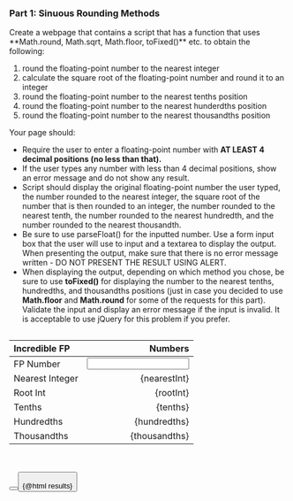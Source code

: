 <script>
    import Accordion from '$lib/Accordion.md';
import Button from '$lib/Button.svelte'
let myFloat, nearestInt, rootInt, tenths, hundredths, thousandths, myFloatString, results = "";
myFloat = nearestInt = rootInt = tenths = hundredths = thousandths = "";
$: myFloat = parseFloat(myFloatString);
const process = () => {
    console.log((/^\d*\.\d{4,}$/).test(myFloat));
    (/^\d*\.\d{4,}$/).test(myFloat)
    ? ( results = "", nearestInt = `${Math.round(myFloat)}`, rootInt = `${Math.round(Math.sqrt(myFloat))}`, tenths = `${myFloat.toFixed(1)}`, hundredths = `${myFloat.toFixed(2)}`, thousandths = `${myFloat.toFixed(3)}`)
    : ( results = "Neeeeeeee! You have entered invalid input. <br> Please enter <b>a number</b> with <b>at least</b> 4 decimal points.", nearestInt = rootInt = tenths = hundredths = thousandths = "");
}

const reset = () => {
     results = myFloatString = nearestInt = rootInt = tenths = hundredths = thousandths = "";
}
</script>

### Part 1: Sinuous Rounding Methods

<Accordion>
Create a webpage that contains a script that has a function that uses **Math.round, Math.sqrt, Math.floor, toFixed()** etc. to obtain the following:

1. round the floating-point number to the nearest integer
2. calculate the square root of the floating-point number and round it to an integer
3. round the floating-point number to the nearest tenths position
4. round the floating-point number to the nearest hunderdths position
5. round the floating-point number to the nearest thousandths position

Your page should:

- Require the user to enter a floating-point number with **AT LEAST 4 decimal positions (no less than that).**
- If the user types any number with less than 4 decimal positions, show an error message and do not show any result.
- Script should display the original floating-point number the user typed, the number rounded to the nearest integer, the square root of the number that is then rounded to an integer, the number rounded to the nearest tenth, the number rounded to the nearest hundredth, and the number rounded to the nearest thousandth.
- Be sure to use parseFloat() for the inputted number. Use a form input box that the user will use to input and a textarea to display the output. When presenting the output, make sure that there is no error message written - DO NOT PRESENT THE RESULT USING ALERT.
- When displaying the output, depending on which method you chose, be sure to use **toFixed()** for displaying the number to the nearest tenths, hundredths, and thousandths positions (just in case you decided to use **Math.floor** and **Math.round** for some of the requests for this part). Validate the input and display an error message if the input is invalid. It is acceptable to use jQuery for this problem if you prefer.

</Accordion>

<div class="row">
<div class="one-half column">

<!-- regular expression for number input pattern="^\d*\.\d{4,}$" -->

| Incredible FP   |                                                                                     Numbers |
| :-------------- | ------------------------------------------------------------------------------------------: |
| FP Number       | <input type="text" style="text-align:right;" bind:value={myFloatString} on:keyup={process}> |
| Nearest Integer |                                                                                {nearestInt} |
| Root Int        |                                                                                   {rootInt} |
| Tenths          |                                                                                    {tenths} |
| Hundredths      |                                                                                {hundredths} |
| Thousandths     |                                                                               {thousandths} |

</div>
<div class="one-half column">
<br>
<br>
<span class="button-row">
<Button type="submit" click={process}/>
<Button type="reset" click={reset}/>
</span>
<br>
{@html results}
</div>
</div>

<style lang="sass">
ol
    list-style-type: lower-alpha 
</style>
